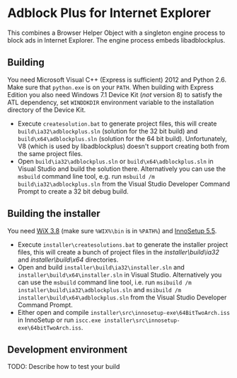 Adblock Plus for Internet Explorer
==================================

This combines a Browser Helper Object with a singleton engine process to block
ads in Internet Explorer. The engine process embeds libadblockplus.

Building
--------

You need Microsoft Visual C++ (Express is sufficient) 2012 and Python 2.6. Make
sure that `python.exe` is on your `PATH`. When building with Express Edition
you also need Windows 7.1 Device Kit (*not* version 8) to satisfy the ATL
dependency, set `WINDDKDIR` environment variable to the installation directory
of the Device Kit.

* Execute `createsolution.bat` to generate project files, this will create
`build\ia32\adblockplus.sln` (solution for the 32 bit build) and
`build\x64\adblockplus.sln` (solution for the 64 bit build). Unfortunately,
V8 (which is used by libadblockplus) doesn't support creating both from the
same project files.
* Open `build\ia32\adblockplus.sln` or `build\x64\adblockplus.sln` in
Visual Studio and build the solution there. Alternatively you can use the
`msbuild` command line tool, e.g. run `msbuild /m build\ia32\adblockplus.sln`
from the Visual Studio Developer Command Prompt to create a 32 bit debug build.

Building the installer
----------------------

You need [WiX 3.8](http://wixtoolset.org) (make sure `%WIX%\bin` is in `%PATH%`)
and [InnoSetup 5.5](http://www.jrsoftware.org/isinfo.php).

* Execute `installer\createsolutions.bat` to generate the installer project
files, this will create a bunch of project files in the _installer\build\ia32_
and _installer\build\x64_ directories.
* Open and build `installer\build\ia32\installer.sln` and
`installer\build\x64\installer.sln` in Visual Studio. Alternatively you can use
the `msbuild` command line tool, i.e. run
`msibuild /m installer\build\ia32\adblockplus.sln` and
`msibuild /m installer\build\x64\adblockplus.sln` from the Visual Studio
Developer Command Prompt.
* Either open and compile `installer\src\innosetup-exe\64BitTwoArch.iss` in
InnoSetup or run `iscc.exe installer\src\innosetup-exe\64bitTwoArch.iss`.

Development environment
-----------------------

TODO: Describe how to test your build
